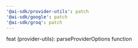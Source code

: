 ```yaml
---
'@ai-sdk/provider-utils': patch
'@ai-sdk/google': patch
'@ai-sdk/groq': patch
---
```


feat (provider-utils): parseProviderOptions function
